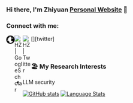 ### Hi there, I'm Zhiyuan [Personal Website][website] 👋



### Connect with me:

[<img align="left" alt="HZ" width="22px" src="https://raw.githubusercontent.com/iconic/open-iconic/master/svg/globe.svg" />][website]
[<img align="left" alt="HZ | GoogleScholar" width="22px" src="https://cdn.jsdelivr.net/npm/simple-icons@v3/icons/googlescholar.svg" />][GoogleScholar]
[<img align="left" alt="HZ | Twitter" width="22px" src="https://cdn.jsdelivr.net/npm/simple-icons@v3/icons/twitter.svg" />][twitter]


<br />



### :beach_umbrella: My Research Interests
- LLM security




[![GitHub stats](https://github-readme-stats.vercel.app/api?username=BillChan226&count_private=true&theme=vue&show_icons=true)]()
[![Language Stats](https://github-readme-stats.vercel.app/api/top-langs/?username=BillChan226&langs_count=8&theme=vue&layout=compact)]()



[website]: https://comfzy.github.io/
[GoogleScholar]: https://scholar.google.com/citations?user=M0ciXiUAAAAJ&hl=en


<!---
comfuzxc/comfuzxc is a ✨ special ✨ repository because its `README.md` (this file) appears on your GitHub profile.
You can click the Preview link to take a look at your changes.
--->
